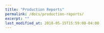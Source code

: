 ```yaml
---
title: "Production Reports"
permalink: /docs/production-reports/
excerpt: ""
last_modified_at: 2018-05-15T15:59:00-04:00
---
```


